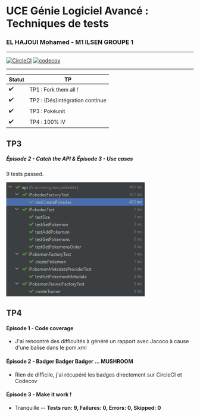# UCE Génie Logiciel Avancé : Techniques de tests

### EL HAJOUI Mohamed - M1 ILSEN GROUPE 1

----------

[![CircleCI](https://circleci.com/gh/MohamedEHJ/ceri-m1-techniques-de-test/tree/master.svg?style=svg)](https://circleci.com/gh/MohamedEHJ/ceri-m1-techniques-de-test/tree/master)
[![codecov](https://codecov.io/gh/MohamedEHJ/ceri-m1-techniques-de-test/branch/master/graph/badge.svg?token=0MRMB92WDH)](https://codecov.io/gh/MohamedEHJ/ceri-m1-techniques-de-test)

---------------

| Statut             | TP                              |
|--------------------|---------------------------------|
| :heavy_check_mark: | TP1 : Fork them all !           |
| :heavy_check_mark: | TP2 : (Dés)intégration continue |
| :heavy_check_mark: | TP3 : Pokéunit                  |          
| :heavy_check_mark: | TP4 : 100% IV                   |          

## TP3

##### Épisode 2 - Catch the API & Épisode 3 - Use cases

9 tests passed.

<img src="img/tp3.png"
title="Test au commit."
/>

## TP4

#### Épisode 1 - Code coverage

<ul>
  <li>J'ai rencontré des difficultés à généré un rapport avec Jacoco à cause d'une balise <pluginManagement> dans le pom.xml</pluginManagement></li>
</ul> 

#### Épisode 2 - Badger Badger Badger … MUSHROOM

<ul>
   <li>Rien de difficile, j'ai récupéré les badges directement sur CircleCI et Codecov</li> 
</ul> 

#### Épisode 3 - Make it work !

<ul>
    <li>Tranquille -- <b>Tests run: 9, Failures: 0, Errors: 0, Skipped: 0</b></li>
</ul> 